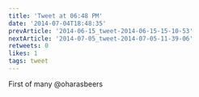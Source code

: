 ```yaml
---
title: 'Tweet at 06:48 PM'
date: '2014-07-04T18:48:35'
prevArticle: '2014-06-15_tweet-2014-06-15-15-10-53'
nextArticle: '2014-07-05_tweet-2014-07-05-11-39-06'
retweets: 0
likes: 1
tags: tweet
---
```

First of many @oharasbeers